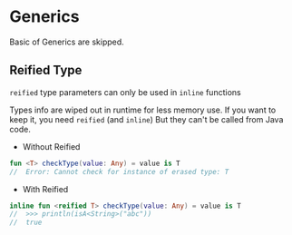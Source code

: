 # Generics

Basic of Generics are skipped.

## Reified Type

`reified` type parameters can only be used in `inline` functions

Types info are wiped out in runtime for less memory use. If you want to keep it, you need `reified` (and `inline`)
But they can't be called from Java code.

-  Without Reified 

```kt
fun <T> checkType(value: Any) = value is T
//  Error: Cannot check for instance of erased type: T
```

- With Reified

```kt
inline fun <reified T> checkType(value: Any) = value is T  
//  >>> println(isA<String>("abc"))
//  true
```

